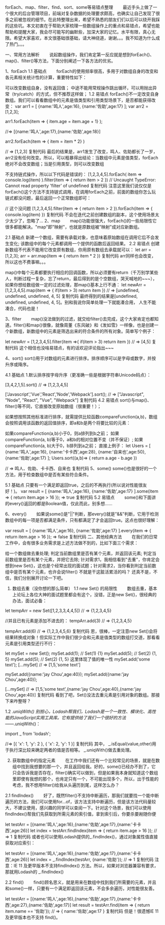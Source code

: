 forEach、map、filter、find、sort、some等易错点整理
  最近手头上做了一个很大的后台管理项目，前端对复杂数据的处理要求颇高，也确实让自己发现了很多之前被忽视的细节。在此特整理出来，希望不熟悉的朋友们们以后可以绕开我踩的这些坑。本文初衷在于帮助大家梳理一些数组操作上的重点和易错点，希望也能帮助和提醒大家，我会尽可能写的幽默些，加深大家的记忆。水平有限，真心无限。希望大家喜欢，本文很基础很基础，请大神绕道，谢谢。。。我不知道为什么成了热门。。。

一、常用方法解析
  说起数组操作，我们肯定第一反应就是想到forEach()、map()、filter()等方法，下面分别阐述一下各方法的优劣。

1、forEach
1.1 基础点
  forEach的使用频率很高，多用于对数组自身的改变和各元素相关统计性的计算，重要特性如下：

可以改变数组自身，没有返回值；
中途不能用常规操作跳出循环，可以用抛出异常（try/catch）的方式，但不推荐这样做；
1.2 易错点
forEach()不一定改变自身数组。我们可以看看数组中的元素是值类型和引用类型场景下，是否都能获得改变：
var arr1 = [
   {name:'鸣人',age:16},
   {name:'佐助',age:17}
];
var arr2 = [1,2,3];

arr1.forEach(item => { 
  item.age = item.age + 1}
);

//=> [{name:'鸣人',age:17},{name:'佐助',age:18}]

arr2.forEach(item => {
  item = item * 2}
)

// => [1,2,3]
复制代码
最后的结果是，arr1发生了改变，鸣人、佐助都长了一岁，arr2没有任何改变。所以，可以粗暴得出结论：当数组中元素是值类型，forEach绝对不会改变数组；当是引用类型，则可以改变数组

不支持链式操作，所以以下代码是错误的：
[1,2,3,4,5].forEach(
   item => console.log(item)
).filter(item => { 
   return item > 2 
})
// Uncaught TypeError: Cannot read property 'filter' of undefined
复制代码
注意这里我们说仅仅是forEach()这个方法不支持链式调用，在调用forEach之前，前面的数组你怎么玩链式都没问题，最后返回一个正常数组即可：

// 这个没问题
[1,2,3,4,5].filter(item => { 
  return item > 2 
}).forEach(item => {
   console.log(item) 
})
复制代码
不会在迭代之前创建数组的副本，这个使用场景太少太少了，忽略了...
2、map
  map()功能很强大，forEach()的一些局限性它很多都能解决。"map"即"映射"，也就是原数组被"映射"成对应新数组。

2.1 基础点
新建一个数组，需要有承载对象，也意味着原始数组在调用它后不会发生变化;
该数组中的每个元素都调用一个提供的函数后返回结果。
2.2 易错点
创建新数组不代表不能用它改变原有数组，你用原有数组去承载就可以：
let arr = [1,2,3];
arr = arr.map(item => { return item * 2 })
复制代码
arr同样也会改变，所以这也不费事嘛。。。

map()中每个元素都要执行相应的回调函数，所以必须要有return（千万别学某些人，判断过程一复杂，忘了return，最后得到的是个空数组，哭天喊地的~~~），如果你想给数组做一定的过滤处理，那map()基本上行不通：
let newArr = [1,2,3,4,5].map(item => { if(item > 3) return item })
// => [undefined, undefined, undefined, 4, 5]
复制代码
最终得到的结果是[undefined, undefined, undefined, 4, 5]。别和我说你简单处理一下就能凑合用， 人生不能凑合，代码也是！

3、filter
  map()没法做到的过滤，就交给filter()去完成，这个大家肯定也都知道。filter()和map()很像，就像周董《东风破》和《发如雪》一样像，也是创建一个新数组，新数组中的元素是筛选出来的符合条件的所有对象。简单写个例子：

let newArr = [1,2,3,4,5].filter(item =>{
   if(item > 3) return item 
})
//  => [4,5]
复制代码
这个相信也没啥易错点，有的话欢迎评论指出~~~

4、sort()
sort()用于对数组的元素进行排序。排序顺序可以是字母或数字，并按升序或降序。

4.1 基础点
1.默认排序按字母升序（更准确一些是根据字符串Unicode码点）：

[3,4,2,1,5].sort()
// => [1,2,3,4,5]

['Javascript','Vue','React','Node','Webpack'].sort();
// => ["Javascript", "Node", "React", "Vue", "Webpack"]
复制代码
4.2 易错点
sort()与map()、filter()等不同，它直接改变原始数组（很重要！）；

如果想按照其他标准进行排序，就需提供比较函数compareFunction(a,b)，数组会按照调用该函数的返回值排序，即a和b是两个将要比较的元素：

如果compareFunction(a,b)小于0，则a排列到b之前；
如果 compareFunction(a, b)等于0，a和b的相对位置不变（并不保证）;
如果 compareFunction(a, b)大于0，b排列到a之前； 直接上例子：
let Users = [
  {name:'鸣人',age:16},
  {name:'卡卡西',age:28},
  {name:'自来也',age:50},
  {name:'佐助',age:17}
];
Users.sort((a,b)=> {
   return a.age - b.age
})

// => 鸣人、佐助、卡卡西、自来也
复制代码
5、some()
some()也是很好的一个方法，用于检查数组中是否有某些符合条件。

5.1 基础点
只要有一个满足即返回true，之后的不再执行(所以说对性能很友好！)。
var result = [
   {name:'鸣人',age:16},
   {name:'佐助',age:17}
].some(item => {
	return item.age > 16 
});
=> true
复制代码
5.2 易错点
  some()和下面讲的every()返回的都是Boolean值，仅此而此，别多想......

6、every()
  如果说some()是"||"判断，那every()就是"&&"判断，它用于检测数组中的每一项是否都满足条件，只有都满足了才会返回true。这点也很好理解：

var result = [
   {name:'鸣人',age:16},
   {name:'佐助',age:17}
].every(item => {
	return item.age > 16 
});
=> false
复制代码
二、其他经典方法
  在我们的日常工作中，会有很多业务需求是上述方法做不到的，比如下面三个需求：

给一个数组做去重处理;
判定当前数组里是否有某个元素，并返回该元素;
判定当前数组里是否有某个元素，并把它去除;
针对需求1，我相信看到"去重"，你肯定会想到new Set()，这也是个经常出现的面试题；针对需求2，当你看到判定当前数组中是否有某个元素，也许会说filter() 不就是干这脏活累活的吗？ 还真不是，不信，我们分别展开讨论一下吧。

1. 数组去重（没你想的那么简单）
1.1 new Set() 的局限性
  数组去重，基本上论坛上各位大神的面试题里都会有这个，没错，正是new Set()，很经典的办法，面试必备：

let tempArr = new Set([1,2,3,3,4,4,5])
// => {1,2,3,4,5} 

//并且已有元素是添加不进去的：
tempArr.add(3) 
// => {1,2,3,4,5}

tempArr.add(6)
// => {1,2,3,4,5,6}
复制代码
恩，很棒，一定注意new Set()会将结果转换成对象！但实际工作中我们很少会和元素是值类型的数组打交道，那看看元素是引用类型还行不行：

let mySet = new Set();
mySet.add(1); // Set(1) {1}
mySet.add(5); // Set(2) {1, 5}
mySet.add(5); // Set(2) {1, 5} 这里体现了值的唯一性
mySet.add('some text'); 
[...mySet]
// => [1,5,'some text']

mySet.add({name:'jay Chou',age:40});
mySet.add({name:'jay Chou',age:40});

[...mySet]
// => [1,5,'some text',{name:'jay Chou',age:40},{name:'jay Chou',age:40}]
复制代码
看到了吧，Set()没法去重元素是引用对象的数组。那接下来咋整呀？

1.2 _.uniqWith()
别担心，Lodash帮我们，Lodash是一个一致性、模块化、高性能的JavaScript实用工具库。它有提供给了我们一个很好的方法——_.uniqWith()：

import _ from 'lodash';
<script>
var objects = [{ 'x': 1, 'y': 2 }, { 'x': 2, 'y': 1 }, { 'x': 1, 'y': 2 }];
_.uniqWith(objects, _.isEqual);
</script>

//=> [{ 'x': 1, 'y': 2 }, { 'x': 2, 'y': 1 }]
复制代码
其中， _.isEqual(value,other)用于执行深比较来确定两者的值是否相等。 _.uniqWith()做去重处理。

2. 获取数组中的指定元素
  在工作中我们还有一个比较常见的场景，就是在数组中找到我想要的那一个，并且返回给我。好的，some()已经办不到了，它只会告诉我是否存在，filter()确实可以做到，但是如果我本身就知道这个数组里即使有我想的那个，也肯定只有一个，不可能出现多个，所以，出于性能的考虑，我不想用filter()给我从头遍历到尾，这样怎么办？

2.1 findIndex()
  好了，既然filter()不支持中断遍历，那我们就要找一个能中断遍历的方法，我们可以使用for...of，该方法支持中断遍历，但是该方法代码量较大，不建议使用，感兴趣的同学可以查阅一下。针对这个场景，我们可以使用 findIndex()帮我们先获取到所需元素的索引值，拿到索引后，你要杀要剐随你便

let testArr = [{name:'鸣人',age:16},{name:'佐助',age:17},{name:'卡卡西',age:26}]
let index = testArr.findIndex(item => { return item.age > 16 });
// => 1
复制代码
或者也可以使用Lodash提供的_.findIndex()，通过对象属性值直接获取对应索引：

let testArr = [{name:'鸣人',age:16},{name:'佐助',age:17},{name:'卡卡西',age:26}]
let index = _.findIndex(testArr, {name:'佐助'});
// => 1
复制代码
注意：IE 11 及更早版本不支持findIndex() 方法。所以，如果对浏览器兼容有要求，那就用Lodash的 _.findIndex()

2.2 find()
  find()顾名思义，就是用来在数组中找到我们所需要的元素，并且和some()一样，只要有一个满足即返回该元素，不会多余遍历，对性能很友善。

let testArr = [{name:'鸣人',age:16},{name:'佐助',age:17},{name:'卡卡西',age:27},{name:'佐助',age:17}]
let result = testArr.find(item => { return item.name == '佐助'});
// => { name:'佐助',age:17 }
复制代码
但是！很遗憾IE 11 及更早版本也不支持 find()。
